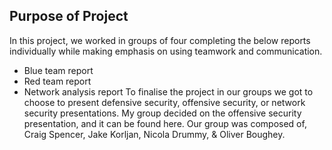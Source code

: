 ## Purpose of Project
In this project, we worked in groups of four completing the below reports individually while making emphasis on using teamwork and communication. 
- Blue team report
- Red team report
- Network analysis report
To finalise the project in our groups we got to choose to present defensive security, offensive security, or network security presentations. My group decided on the offensive security presentation, and it can be found here.
Our group was composed of, Craig Spencer, Jake Korljan, Nicola Drummy, & Oliver Boughey.
